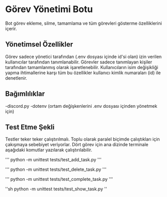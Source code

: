 # Görev Yönetimi Botu

Bot görev ekleme, silme, tamamlama ve tüm görevleri gösterme özelliklerini içerir.

## Yönetimsel Özellikler

Görev sadece yönetici tarafından (.env dosyası içinde id'si olan) izin verilen
kullanıcılar tarafından tanımlanabilir. Görevler sadece tanımlayan kişiler tarafından
tamamlanmış olarak işaretlenebilir. Kullanıcıların isim değişikliği yapma ihtimallerine karşı tüm bu özellikler kullanıcı kimlik numaraları (id) ile denetlenir.

## Bağımlılıklar
-discord.py
-dotenv (ortam değişkenlerini .env dosyası içinden yönetmek için)

## Test Etme Şekli
Testler teker teker çalıştırılmalı. Toplu olarak paralel biçimde çalıştıkları için çakışmaya sebebiyet veriyorlar. Dört görev için ana dizinde terminale aşağıdaki komutlar yazılarak çalıştırılabilir.

'''
python -m unittest tests/test_add_task.py
'''

'''
python -m unittest tests/test_delete_task.py
'''

'''
python -m unittest tests/test_complete_task.py
'''

''sh
python -m unittest tests/test_show_task.py
''
